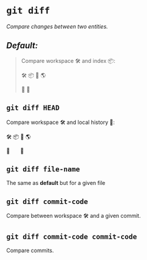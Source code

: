 # `git diff`

_Compare changes between two entities._

## **_Default:_**

> Compare workspace :hammer_and_wrench: and index :package::
>
> :hammer_and_wrench: :package: :page_with_curl: :earth_americas:
>
> :mag_right: :mag_right:

## `git diff HEAD`

Compare workspace :hammer_and_wrench: and local history :page_with_curl::

:hammer_and_wrench: :package: :page_with_curl: :earth_americas:

:mag_right: &nbsp; &nbsp; &nbsp; :mag_right:

## `git diff file-name`

The same as **default** but for a given file

## `git diff commit-code`

Compare between workspace :hammer_and_wrench: and a given commit.

## `git diff commit-code commit-code`

Compare commits.
